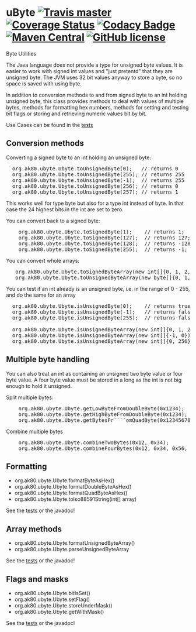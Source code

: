 # uByte [![Travis master](https://img.shields.io/travis/ak80/uByte/master.svg?maxAge=3600)](https://travis-ci.org/ak80/uByte) [![Coverage Status](https://coveralls.io/repos/github/ak80/uByte/badge.svg?maxAge=3600)](https://coveralls.io/github/ak80/uByte?branch=master) [![Codacy Badge](https://api.codacy.com/project/badge/Grade/f8066f220fe74d27bacf984c61f5d5d4)](https://www.codacy.com/app/josef-koch/uByte?utm_source=github.com&amp;utm_medium=referral&amp;utm_content=ak80/uByte&amp;utm_campaign=Badge_Grade) [![Maven Central](https://maven-badges.herokuapp.com/maven-central/org.ak80.ubyte/uByte/badge.svg?style=flat-square)](https://maven-badges.herokuapp.com/maven-central/org.ak80.ubyte/uByte/) [![GitHub license](https://img.shields.io/badge/license-Apache%20License%202.0-blue.svg?style=flat)](http://www.apache.org/licenses/LICENSE-2.0)

Byte Utilities
 
The Java language does not provide a type for unsigned byte values. It is easier to work with 
signed int values and "just pretentd" that they are unsigned byte. The JVM uses 32 
bit values anyway to store a byte, so no space is saved with using byte.

In addition to conversion methods to and from signed byte to an int holding unsigned byte, this class provides methods
to deal with values of multiple bytes, methods for formatting hex numbers, methods for setting and 
testing bit flags or storing and retrieving numeric values bit by
bit. 

Use Cases can be found in the [tests](/src/test/java/org/ak80/ubyte/org.ak80.ubyte.UbyteTest.java)

## Conversion methods

Converting a signed byte to an int holding an unsigned byte:
<pre>
  org.ak80.ubyte.Ubyte.toUnsignedByte(0);   // returns 0
  org.ak80.ubyte.Ubyte.toUnsignedByte(255); // returns 255
  org.ak80.ubyte.Ubyte.toUnsignedByte(-1);  // returns 255
  org.ak80.ubyte.Ubyte.toUnsignedByte(256); // returns 0
  org.ak80.ubyte.Ubyte.toUnsignedByte(257); // returns 1
</pre>

This works well for type byte but also for a type int instead of byte. In that case the 24 
highest bits in the int are set to zero.

You can convert back to a signed byte:

<pre>
    org.ak80.ubyte.Ubyte.toSignedByte(1);    // returns 1;
    org.ak80.ubyte.Ubyte.toSignedByte(127);  // returns 127;
    org.ak80.ubyte.Ubyte.toSignedByte(128);  // returns -128;
    org.ak80.ubyte.Ubyte.toSignedByte(255);  // returns -1;
</pre>

You can convert whole arrays:
<pre>
   org.ak80.ubyte.Ubyte.toSignedByteArray(new int[]{0, 1, 2, 3}); // returns byte[]
   org.ak80.ubyte.Ubyte.toUnsignedByteArray(new byte[]{0, 1, -1}); // returns int[]
</pre>

You can test if an int already is an unsigned byte, i.e. in the range of 0 - 255, and do the same for an array
<pre>
  org.ak80.ubyte.Ubyte.isUnsignedByte(0);    // returns true
  org.ak80.ubyte.Ubyte.isUnsignedByte(-1);   // returns false
  org.ak80.ubyte.Ubyte.isUnsignedByte(255);  // returns false
  
  org.ak80.ubyte.Ubyte.isUnsignedByteArray(new int[]{0, 1, 25}); // returns true;
  org.ak80.ubyte.Ubyte.isUnsignedByteArray(new int[]{-1, 0});    // returns false;
  org.ak80.ubyte.Ubyte.isUnsignedByteArray(new int[]{0, 256});   // returns false;
</pre>

## Multiple byte handling

You can also treat an int as containing an unsigned two byte value or four byte value. A four byte value must be stored
in a long as the int is not big enough to hold it unsigned.

Split multiple bytes:
<pre>
    org.ak80.ubyte.Ubyte.getLowByteFromDoubleByte(0x1234);     // returns 0x34
    org.ak80.ubyte.Ubyte.getHighByteFromDoubleByte(0x1234);    // returns 0x12
    org.ak80.ubyte.Ubyte.getBytesFr````omQuadByte(0x12345678L);    // return { 0x12, 0x34, 0x56, 0x78 }
</pre>

Combine multiple bytes
<pre>
    org.ak80.ubyte.Ubyte.combineTwoBytes(0x12, 0x34);              // returns 0x1234
    org.ak80.ubyte.Ubyte.combineFourBytes(0x12, 0x34, 0x56, 0x78); // returns 0x12345678
</pre>

## Formatting

* org.ak80.ubyte.Ubyte.formatByteAsHex()
* org.ak80.ubyte.Ubyte.formatDoubleByteAsHex()
* org.ak80.ubyte.Ubyte.formatQuadByteAsHex()
* org.ak80.ubyte.Ubyte.toIso88591String(int[] array)

See the [tests](/src/test/java/org/ak80/ubyte/org.ak80.ubyte.UbyteTest.java) or the javadoc!

## Array methods

* org.ak80.ubyte.Ubyte.formatUnsignedByteArray()
* org.ak80.ubyte.Ubyte.parseUnsignedByteArray

See the [tests](/src/test/java/org/ak80/ubyte/org.ak80.ubyte.UbyteTest.java) or the javadoc!

## Flags and masks

* org.ak80.ubyte.Ubyte.bitIsSet()
* org.ak80.ubyte.Ubyte.setFlag()
* org.ak80.ubyte.Ubyte.storeUnderMask()
* org.ak80.ubyte.Ubyte.getWithMask()

See the [tests](/src/test/java/org/ak80/ubyte/org.ak80.ubyte.UbyteTest.java) or the javadoc!
